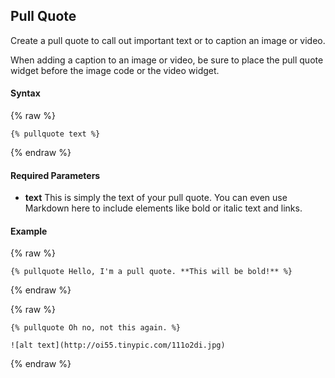 ## Pull Quote

Create a pull quote to call out important text or to caption an image or video.

<div class="alert alert-info">When adding a caption to an image or video, be sure to place the pull quote widget before the image code or the video widget.</div>

#### Syntax

{% raw %}
```
{% pullquote text %}
```
{% endraw %}

#### Required Parameters

- **text**
  This is simply the text of your pull quote. You can even use Markdown here to include elements like bold or italic text and links.

#### Example

{% raw %}
```
{% pullquote Hello, I'm a pull quote. **This will be bold!** %}
```
{% endraw %}

{% raw %}
```
{% pullquote Oh no, not this again. %}

![alt text](http://oi55.tinypic.com/111o2di.jpg)
```
{% endraw %}
